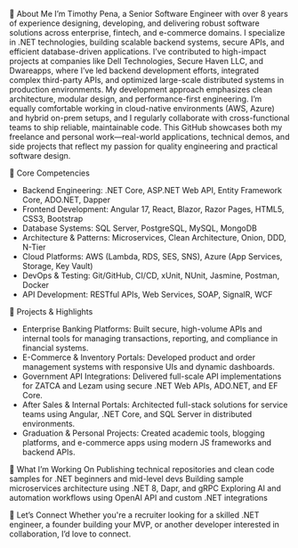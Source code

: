 👋 About Me
I’m Timothy Pena, a Senior Software Engineer with over 8 years of experience designing, developing, and delivering robust software solutions across enterprise, fintech, and e-commerce domains. I specialize in .NET technologies, building scalable backend systems, secure APIs, and efficient database-driven applications.
I’ve contributed to high-impact projects at companies like Dell Technologies, Secure Haven LLC, and Dwareapps, where I’ve led backend development efforts, integrated complex third-party APIs, and optimized large-scale distributed systems in production environments.
My development approach emphasizes clean architecture, modular design, and performance-first engineering. I’m equally comfortable working in cloud-native environments (AWS, Azure) and hybrid on-prem setups, and I regularly collaborate with cross-functional teams to ship reliable, maintainable code.
This GitHub showcases both my freelance and personal work—real-world applications, technical demos, and side projects that reflect my passion for quality engineering and practical software design.

🧰 Core Competencies
- Backend Engineering: .NET Core, ASP.NET Web API, Entity Framework Core, ADO.NET, Dapper
- Frontend Development: Angular 17, React, Blazor, Razor Pages, HTML5, CSS3, Bootstrap
- Database Systems: SQL Server, PostgreSQL, MySQL, MongoDB
- Architecture & Patterns: Microservices, Clean Architecture, Onion, DDD, N-Tier
- Cloud Platforms: AWS (Lambda, RDS, SES, SNS), Azure (App Services, Storage, Key Vault)
- DevOps & Testing: Git/GitHub, CI/CD, xUnit, NUnit, Jasmine, Postman, Docker
- API Development: RESTful APIs, Web Services, SOAP, SignalR, WCF

🔨 Projects & Highlights
- Enterprise Banking Platforms: Built secure, high-volume APIs and internal tools for managing transactions, reporting, and compliance in financial systems.
- E-Commerce & Inventory Portals: Developed product and order management systems with responsive UIs and dynamic dashboards.
- Government API Integrations: Delivered full-scale API implementations for ZATCA and Lezam using secure .NET Web APIs, ADO.NET, and EF Core.
- After Sales & Internal Portals: Architected full-stack solutions for service teams using Angular, .NET Core, and SQL Server in distributed environments.
- Graduation & Personal Projects: Created academic tools, blogging platforms, and e-commerce apps using modern JS frameworks and backend APIs.

🌱 What I’m Working On
Publishing technical repositories and clean code samples for .NET beginners and mid-level devs
Building sample microservices architecture using .NET 8, Dapr, and gRPC
Exploring AI and automation workflows using OpenAI API and custom .NET integrations

🤝 Let’s Connect
Whether you're a recruiter looking for a skilled .NET engineer, a founder building your MVP, or another developer interested in collaboration, I’d love to connect.
